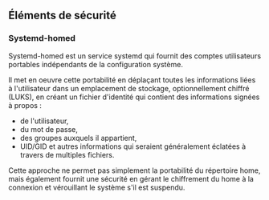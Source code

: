 ## Éléments de sécurité

### Systemd-homed

Systemd-homed est un service systemd qui fournit des comptes utilisateurs portables indépendants de
la configuration système.

Il met en oeuvre cette portabilité en déplaçant toutes les informations liées à l'utilisateur dans
un emplacement de stockage, optionnellement chiffré (LUKS), en créant un fichier d'identité qui
contient des informations signées à propos :
* de l'utilisateur,
* du mot de passe,
* des groupes auxquels il appartient,
* UID/GID
et autres informations qui seraient généralement éclatées à travers de multiples fichiers.

Cette approche ne permet pas simplement la portabilité du répertoire home, mais également fournit
une sécurité en gérant le chiffrement du home à la connexion et vérouillant le système s'il est
suspendu.
